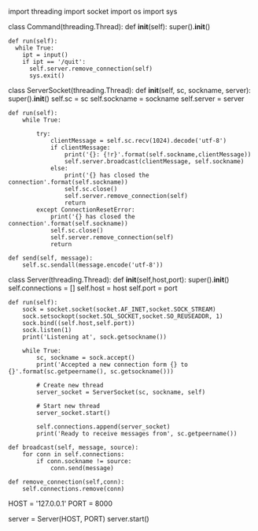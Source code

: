 import threading
import socket
import os
import sys


class Command(threading.Thread):
    def __init__(self):
        super().__init__()
        
    def run(self):
      while True:
        ipt = input()
        if ipt == '/quit':
          self.server.remove_connection(self)
          sys.exit()
        
class ServerSocket(threading.Thread):
    def __init__(self, sc, sockname, server):
        super().__init__()
        self.sc = sc
        self.sockname = sockname
        self.server = server
    
    def run(self):
        while True:
            
            try:
                clientMessage = self.sc.recv(1024).decode('utf-8')
                if clientMessage:   
                    print('{}: {!r}'.format(self.sockname,clientMessage))
                    self.server.broadcast(clientMessage, self.sockname)
                else:
                    print('{} has closed the connection'.format(self.sockname))
                    self.sc.close()
                    self.server.remove_connection(self)
                    return
            except ConnectionResetError:
                print('{} has closed the connection'.format(self.sockname))
                self.sc.close()
                self.server.remove_connection(self)
                return

    def send(self, message):
        self.sc.sendall(message.encode('utf-8'))


class Server(threading.Thread):
    def __init__(self,host,port):
        super().__init__()
        self.connections = []
        self.host = host
        self.port = port

    def run(self):
        sock = socket.socket(socket.AF_INET,socket.SOCK_STREAM)
        sock.setsockopt(socket.SOL_SOCKET,socket.SO_REUSEADDR, 1)
        sock.bind((self.host,self.port))
        sock.listen(1)
        print('Listening at', sock.getsockname())
        
        while True:
            sc, sockname = sock.accept()
            print('Accepted a new connection form {} to {}'.format(sc.getpeername(), sc.getsockname()))

            # Create new thread
            server_socket = ServerSocket(sc, sockname, self)

            # Start new thread
            server_socket.start()

            self.connections.append(server_socket)
            print('Ready to receive messages from', sc.getpeername())
    
    def broadcast(self, message, source):
        for conn in self.connections:
            if conn.sockname != source:
                conn.send(message)

    def remove_connection(self,conn):
        self.connections.remove(conn)


HOST = '127.0.0.1'
PORT = 8000

server = Server(HOST, PORT)
server.start()
